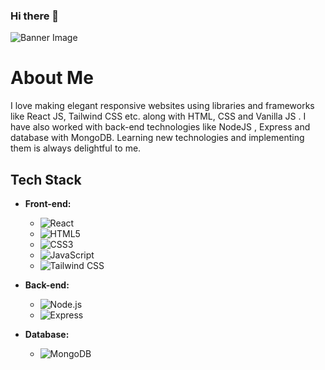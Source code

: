### Hi there 👋
![Banner Image](https://i.ibb.co/KGQgthW/Screenshot-4.jpg)
# About Me

I love making elegant responsive websites using libraries and frameworks like React JS, Tailwind CSS etc. along with HTML, CSS and Vanilla JS . I have also worked with back-end technologies like NodeJS , Express and database with MongoDB. Learning new technologies and implementing them is always delightful to me.

## Tech Stack

- **Front-end:** 
  - ![React](https://img.shields.io/badge/React-61DAFB?style=for-the-badge&logo=react&logoColor=white)
  - ![HTML5](https://img.shields.io/badge/HTML5-E34F26?style=for-the-badge&logo=html5&logoColor=white)
  - ![CSS3](https://img.shields.io/badge/CSS3-1572B6?style=for-the-badge&logo=css3&logoColor=white)
  - ![JavaScript](https://img.shields.io/badge/JavaScript-F7DF1E?style=for-the-badge&logo=javascript&logoColor=black)
  - ![Tailwind CSS](https://img.shields.io/badge/Tailwind%20CSS-38B2AC?style=for-the-badge&logo=tailwind-css&logoColor=white)

- **Back-end:** 
  - ![Node.js](https://img.shields.io/badge/Node.js-339933?style=for-the-badge&logo=node.js&logoColor=white)
  - ![Express](https://img.shields.io/badge/Express-000000?style=for-the-badge&logo=express&logoColor=white)

- **Database:** 
  - ![MongoDB](https://img.shields.io/badge/MongoDB-47A248?style=for-the-badge&logo=mongodb&logoColor=white)
<!--
**raghibku/raghibku** is a ✨ _special_ ✨ repository because its `README.md` (this file) appears on your GitHub profile.

Here are some ideas to get you started:

- 🔭 I’m currently working on ...
- 🌱 I’m currently learning ...
- 👯 I’m looking to collaborate on ...
- 🤔 I’m looking for help with ...
- 💬 Ask me about ...
- 📫 How to reach me: ...
- 😄 Pronouns: ...
- ⚡ Fun fact: ...
-->
